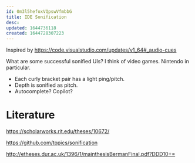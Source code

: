 ```yaml
---
id: 0m3l5hefoxVQpswVfmbbG
title: IDE Sonification
desc: 
updated: 1644736118
created: 1644728307223
---
```


Inspired by https://code.visualstudio.com/updates/v1_64#_audio-cues

What are some successful sonified UIs? I think of video games. Nintendo in particular.

- Each curly bracket pair has a light ping/pitch.
- Depth is sonified as pitch.
- Autocomplete? Copilot?

# Literature

https://scholarworks.rit.edu/theses/10672/

https://github.com/topics/sonification

http://etheses.dur.ac.uk/1396/1/mainthesisBermanFinal.pdf?DDD10+=

